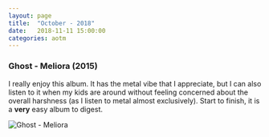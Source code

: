 ```yaml
---
layout: page
title:	"October - 2018"
date:	2018-11-11 15:00:00
categories: aotm
---
```


### Ghost - Meliora (2015)

I really enjoy this album. It has the metal vibe that I appreciate, but I can also listen to it when my kids are around without feeling concerned about the overall harshness (as I listen to metal almost exclusively). Start to finish, it is a __very__ easy album to digest.

![Ghost - Meliora][meliora]

[meliora]: https://nosratheno.github.io/images/albums/october-2018-meliora.png "Ghost - Meliora"
